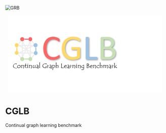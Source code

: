 ![GRB](https://github.com/QueuQ/CGLB/figures/logo.png)

<div align="center">
    <img src="figures/logo.png">
</div>

# CGLB
Continual graph learning benchmark
